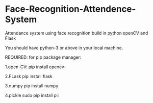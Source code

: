 # Face-Recognition-Attendence-System
Attendance system using face recognition build in python openCV and Flask

You should have python-3 or above in your local machine.

REQUIRED: 
for pip package manager:

1.open-CV:
  pip install opencv-
	
2.FLask
  pip install flask
	
3.numpy
  pip install numpy
	
4.pickle
 sudo pip install pil
 


